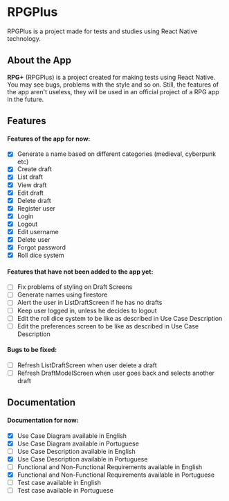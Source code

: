 # RPGPlus
RPGPlus is a project made for tests and studies using React Native technology.

## About the App
**RPG+** (RPGPlus) is a project created for making tests using React Native. You may see bugs, problems with the style and so on. Still, the features of the app aren't useless, they will be used in an official project of a RPG app in the future.

## Features
#### Features of the app for now:
- [x] Generate a name based on different categories (medieval, cyberpunk etc)
- [x] Create draft
- [x] List draft
- [x] View draft
- [x] Edit draft
- [x] Delete draft
- [x] Register user
- [x] Login
- [x] Logout
- [x] Edit username
- [x] Delete user
- [x] Forgot password
- [x] Roll dice system

#### Features that have not been added to the app yet:
- [ ] Fix problems of styling on Draft Screens
- [ ] Generate names using firestore
- [ ] Alert the user in ListDraftScreen if he has no drafts
- [ ] Keep user logged in, unless he decides to logout
- [ ] Edit the roll dice system to be like as described in Use Case Description
- [ ] Edit the preferences screen to be like as described in Use Case Description

#### Bugs to be fixed:
- [ ] Refresh ListDraftScreen when user delete a draft
- [ ] Refresh DraftModelScreen when user goes back and selects another draft

## Documentation
#### Documentation for now:
- [x] Use Case Diagram available in English
- [x] Use Case Diagram available in Portuguese
- [ ] Use Case Description available in English
- [x] Use Case Description available in Portuguese
- [ ] Functional and Non-Functional Requirements available in English
- [x] Functional and Non-Functional Requirements available in Portuguese
- [ ] Test case available in English
- [ ] Test case available in Portuguese